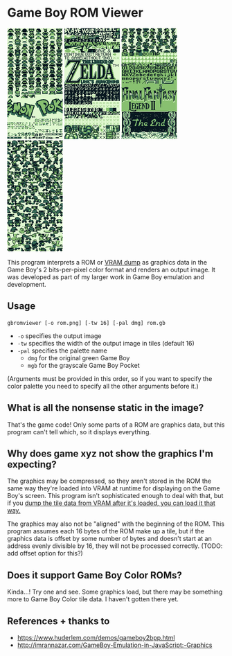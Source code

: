 # Game Boy ROM Viewer

![Pokemon Red/Blue/Yellow](screenshots/pokemon_sample.png "Pokemon Red/Blue/Yellow") ![Zelda: Link's Awakening](screenshots/links_awakening_sample.png "Zelda: Link's Awakening") ![Final Fantasy Legend II](screenshots/ff_legend_2_sample.png "Final Fantasy Legend II") ![Harvest Moon 2 GBC](screenshots/harvest_moon_2_gbc_sample.png "Harvest Moon 2 GBC")

This program interprets a ROM or [VRAM dump](VRAM_dumping.md) as graphics data in the Game Boy's 2 bits-per-pixel color format and renders an output image. It was developed as part of my larger work in Game Boy emulation and development.

## Usage

```plain
gbromviewer [-o rom.png] [-tw 16] [-pal dmg] rom.gb
```

* `-o` specifies the output image
* `-tw` specifies the width of the output image in tiles (default 16)
* `-pal` specifies the palette name
  * `dmg` for the original green Game Boy
  * `mgb` for the grayscale Game Boy Pocket

(Arguments must be provided in this order, so if you want to specify the color palette you need to specify all the other arguments before it.)

## What is all the nonsense static in the image?

That's the game code! Only some parts of a ROM are graphics data, but this program can't tell which, so it displays everything.

## Why does game xyz not show the graphics I'm expecting?

The graphics may be compressed, so they aren't stored in the ROM the same way they're loaded into VRAM at runtime for displaying on the Game Boy's screen. This program isn't sophisticated enough to deal with that, but if you [dump the tile data from VRAM after it's loaded, you can load it that way.](VRAM_dumping.md)

The graphics may also not be "aligned" with the beginning of the ROM. This program assumes each 16 bytes of the ROM make up a tile, but if the graphics data is offset by some number of bytes and doesn't start at an address evenly divisible by 16, they will not be processed correctly. (TODO: add offset option for this?)

## Does it support Game Boy Color ROMs?

Kinda...! Try one and see. Some graphics load, but there may be something more to Game Boy Color tile data. I haven't gotten there yet.

## References + thanks to

* <https://www.huderlem.com/demos/gameboy2bpp.html>
* <http://imrannazar.com/GameBoy-Emulation-in-JavaScript:-Graphics>
